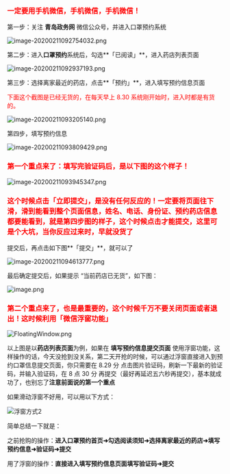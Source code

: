 <h3><div style="color: red;">一定要用手机微信，手机微信，手机微信！</div></h3>

第一步：关注 **青岛政务网** 微信公众号，并进入口罩预约系统

![image-20200211092754032.png](https://suremotoo.coding.net/p/qingdao-appointment-task-guide/d/qingdao-appointment-task-guide/git/raw/master/image-20200211092754032.png)

第二步：进入**口罩预约**系统后，勾选**「已阅读」**，进入药店列表页面

![image-20200211092937193.png](https://suremotoo.coding.net/p/qingdao-appointment-task-guide/d/qingdao-appointment-task-guide/git/raw/master/image-20200211092937193.png)


第三步：选择离家最近的药店，点击**「预约」**，进入填写预约信息页面
<div style="color: red;">下面这个截图是已经无货的，在每天早上 8.30 系统刚开始时，进入时都是有货的。</div>

![image-20200211093205140.png](https://suremotoo.coding.net/p/qingdao-appointment-task-guide/d/qingdao-appointment-task-guide/git/raw/master/image-20200211093205140.png)

第四步，填写预约信息

![image-20200211093809429.png](https://suremotoo.coding.net/p/qingdao-appointment-task-guide/d/qingdao-appointment-task-guide/git/raw/master/image-20200211093809429.png)

<h3><div style="color: red;">第一个重点来了：填写完验证码后，是以下图的这个样子！</div></h3>

![image-20200211093945347.png](https://suremotoo.coding.net/p/qingdao-appointment-task-guide/d/qingdao-appointment-task-guide/git/raw/master/image-20200211093945347.png)

<h3><div style="color: red;">这个时候点击<b>「立即提交」</b>，是没有任何反应的！一定要将页面往下滑，滑到能看到整个页面信息，姓名、电话、身份证、预约药店信息都要能看到，就是第四步图的样子，这个时候点击才能提交，这里可是个大坑，当你反应过来时，早就没货了</div></h3>

提交后，再点击如下图**「提交」**，就可以了

![image-20200211094613777.png](https://suremotoo.coding.net/p/qingdao-appointment-task-guide/d/qingdao-appointment-task-guide/git/raw/master/image-20200211094613777.png)

最后确定提交后，如果提示 “当前药店已无货”，如下图：

![image.png](https://suremotoo.coding.net/p/qingdao-appointment-task-guide/d/qingdao-appointment-task-guide/git/raw/master/WeChatc02cf1a83e0fa7b514fdd986ee0a6646.png)

<h3><div style="color: red;">第二个重点来了，也是最重要的，这个时候千万不要关闭页面或者退出！这时候利用<b>「微信浮窗功能」</b></div></h3>

![FloatingWindow.png](https://suremotoo.coding.net/p/qingdao-appointment-task-guide/d/qingdao-appointment-task-guide/git/raw/master/FloatingWindow.gif)

以上图是以**药店列表页面**为例，如果在 **填写预约信息提交页面** 使用浮窗功能，这样操作的话，今天没抢到没关系，第二天开抢的时候，可以通过浮窗直接进入到预约口罩信息提交页面，你只需要在 8.29 分 点击图片验证码，刷新一下最新的验证码，并输入验证码，在 8 点 30 分 再提交（最好再延迟五六秒再提交），基本就成功了，也别忘了**注意前面说的第一个重点**

如果滑动浮窗不好用，可以用以下方式：

![浮窗方式2](https://suremotoo.coding.net/p/qingdao-appointment-task-guide/d/qingdao-appointment-task-guide/git/raw/master/FloatingWindow2.gif)

简单总结一下就是：

之前抢购的操作：**进入口罩预约首页➜勾选阅读须知➜选择离家最近的药店➜填写预约信息➜验证码➜提交**

用了浮窗的操作：**直接进入填写预约信息页面填写验证码➜提交**

